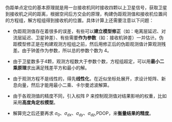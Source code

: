 

伪距单点定位的基本原理就是用一台接收机同时接收四颗以上卫星信号，获取卫星到接收机之间的距离，根据空间后方交会的原理，构建伪距观测值和接收机位置间的方程组，解方程组得到接收机的位置。具体计算上还需要注意以下问题：

* 伪距观测值存在着很多的误差，有些可以**建立模型修正**（如：电离层延迟、对流层延迟、卫星钟差）、有些需要**作为参数**（如：接收机钟差）一并估计。伪距模型修正是在构建观测方程组之前，然后用修正后的伪距观测值计算观测残差。由于钟差作为参数，所以总的参数个数为 4。

* 由于卫星数多于4颗，观测方程数大于参数个数，方程组超定，可以用**最小二乘原理**求出满足残差平方和最小的解。

* 由于观测方程不是线性的，得先**线性化**，在近似坐标处展开，求设计矩阵、新息向量，然后才能用最小二乘、卡尔曼滤波解算。

* 由于各观测值的精度不同，引入权阵 P 来控制观测值对结果影响的权重，比如采用**高度角定权模型**。

* 解算完之后还要再求 $\sigma_0$、$\sigma_{dx}$、$\sigma_{dy}$、$\sigma_{dz}$,PDOP，来**衡量结果的精度**。